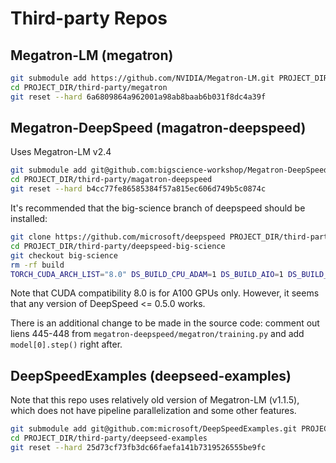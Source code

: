# Third-party Repos

## Megatron-LM (megatron)

```bash
git submodule add https://github.com/NVIDIA/Megatron-LM.git PROJECT_DIR/third-party/megatron
cd PROJECT_DIR/third-party/megatron
git reset --hard 6a6809864a962001a98ab8baab6b031f8dc4a39f 
```

## Megatron-DeepSpeed (magatron-deepspeed)

Uses Megatron-LM v2.4

```bash
git submodule add git@github.com:bigscience-workshop/Megatron-DeepSpeed.git PROJECT_DIR/third-party/magatron-deepspeed    
cd PROJECT_DIR/third-party/magatron-deepspeed
git reset --hard b4cc77fe86585384f57a815ec606d749b5c0874c  
```

It's recommended that the big-science branch of deepspeed should be installed:
```bash
git clone https://github.com/microsoft/deepspeed PROJECT_DIR/third-party/deepspeed-big-science
cd PROJECT_DIR/third-party/deepspeed-big-science
git checkout big-science
rm -rf build
TORCH_CUDA_ARCH_LIST="8.0" DS_BUILD_CPU_ADAM=1 DS_BUILD_AIO=1 DS_BUILD_UTILS=1 pip install -e . --global-option="build_ext" --global-option="-j8" --no-cache -v --disable-pip-version-check
```
Note that CUDA compatibility 8.0 is for A100 GPUs only.
However, it seems that any version of DeepSpeed <= 0.5.0 works.

There is an additional change to be made in the source code: comment out liens 445-448 from `megatron-deepspeed/megatron/training.py` and add `model[0].step()` right after.


##  DeepSpeedExamples (deepseed-examples)

Note that this repo uses relatively old version of Megatron-LM (v1.1.5), which does not have pipeline parallelization and some other features.

```bash
git submodule add git@github.com:microsoft/DeepSpeedExamples.git PROJECT_DIR/third-party/deepseed-examples
cd PROJECT_DIR/third-party/deepseed-examples
git reset --hard 25d73cf73fb3dc66faefa141b7319526555be9fc 
```
